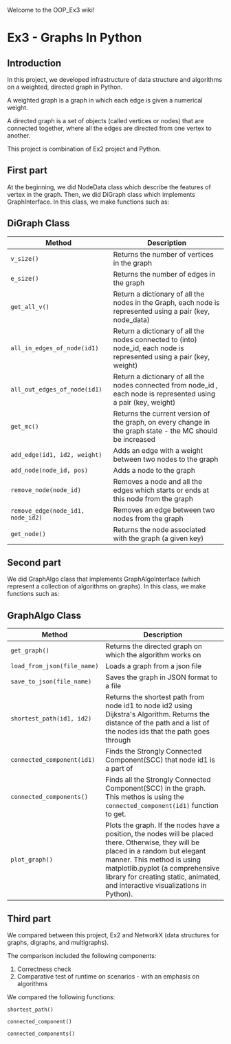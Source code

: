 Welcome to the OOP_Ex3 wiki!

# Ex3 - Graphs In Python

## Introduction

In this project, we developed infrastructure of data structure and algorithms on a weighted, directed graph in Python.

A weighted graph is a graph in which each edge is given a numerical weight.

A directed graph is a set of objects (called vertices or nodes) that are connected together, where all the edges are directed from one vertex to another.

This project is combination of Ex2 project and Python. 



## First part
At the beginning, we did NodeData class which describe the features of vertex in the graph.
Then, we did DiGraph class which implements GraphInterface. In this class, we make functions such as:

## DiGraph Class


| Method  | Description |
------------|----------------
|`v_size()`|Returns the number of vertices in the graph
|`e_size()`|Returns the number of edges in the graph
|`get_all_v()`|Return a dictionary of all the nodes in the Graph, each node is represented using a pair (key, node_data)
|`all_in_edges_of_node(id1)`|Return a dictionary of all the nodes connected to (into) node_id, each node is represented using a pair (key, weight)
|`all_out_edges_of_node(id1)`|Return a dictionary of all the nodes connected from node_id , each node is represented using a pair (key, weight)
|`get_mc()`|Returns the current version of the graph, on every change in the graph state - the MC should be increased
|`add_edge(id1, id2, weight)  `        | Adds an edge with a weight between two nodes to the graph |
| `add_node(node_id, pos)  `                |    Adds a node to the graph                                         
`remove_node(node_id)`|Removes a node and all the edges which starts or ends at this node from the graph
|`remove_edge(node_id1, node_id2) ` |  Removes an edge between two nodes from the graph
|`get_node()` | Returns the node associated with the graph (a given key)



## Second part
We did GraphAlgo class that implements GraphAlgoInterface (which represent a collection of algorithms on graphs). In this class, we make functions such as:

## GraphAlgo Class


| Method  | Description |
------------|----------------
|`get_graph()`|Returns the directed graph on which the algorithm works on
|`load_from_json(file_name)`| Loads a graph from a json file
|`save_to_json(file_name)`|  Saves the graph in JSON format to a file
|`shortest_path(id1, id2)`|Returns the shortest path from node id1 to node id2 using Dijkstra's Algorithm. Returns the distance of the path and a list of the nodes ids that the path goes through
|`connected_component(id1)`| Finds the Strongly Connected Component(SCC) that node id1 is a part of
|`connected_components()`|Finds all the Strongly Connected Component(SCC) in the graph. This methos is using the `connected_component(id1)` function to get.
|`plot_graph() `     |  Plots the graph. If the nodes have a position, the nodes will be placed there. Otherwise, they will be placed in a random but elegant manner. This method is using matplotlib.pyplot (a comprehensive library for creating static, animated, and interactive visualizations in Python).|



## Third part
We compared between this project, Ex2 and NetworkX (data structures for graphs, digraphs, and multigraphs).

The comparison included the following components:
1. Correctness check
2. Comparative test of runtime on scenarios - with an emphasis on algorithms

We compared the following functions:

`shortest_path()`

`connected_component()`

`connected_components()`

